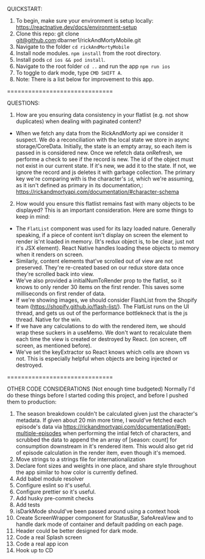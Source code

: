 QUICKSTART:
1. To begin, make sure your environment is setup locally: https://reactnative.dev/docs/environment-setup
2. Clone this repo: git clone git@github.com:dbarner1/rickAndMortyMobile.git
3. Navigate to the folder `cd rickAndMortyMobile`
4. Install node modules.  `npm install` from the root directory.
5. Install pods `cd ios && pod install`.
6. Navigate to the root folder `cd ..` and run the app `npm run ios`
7. To toggle to dark mode, type `CMD SHIFT A`.
8. Note: There is a list below for improvement to this app.

==============================

QUESTIONS:
1. How are you ensuring data consistency in your flatlist (e.g. not show duplicates) when dealing with paginated content?
- When we fetch any data from the RickAndMorty api we consider it suspect.  We do a reconciliation with the local state we store in async storage/CoreData.  Initially, the state is an empty array, so each item is passed in is considered new.  Once we refetch data onRefresh, we performe a check to see if the record is new.  The id of the object must not exist in our current state.  If it's new, we add it to the state.  If not, we ignore the record and js deletes it with garbage collection.  The primary key we're comparing with is the character's `id`, which we're assuming, as it isn't defined as primary in its documentation,: https://rickandmortyapi.com/documentation/#character-schema 

2. How would you ensure this flatlist remains fast with many objects to be displayed?
This is an important consideration.  Here are some things to keep in mind:
-  The `FlatList` component was used for its lazy loaded nature.  Generally speaking, if a piece of content isn't display on screen the element to render is'nt loaded in memory. (It's redux object is, to be clear, just not it's JSX element).  React Native handles loading these objects to memory when it renders on screen. 
- Similarly, content elements that've scrolled out of view are not preserved.  They're re-created based on our redux store data once they're scrolled back into view. 
- We've also provided a initialNumToRender prop to the flatlist, so it knows to only render 30 items on the first render.  This saves some milliseconds on first render of data.
- If we're showing images, we should consider FlashList from the Shopify team (https://shopify.github.io/flash-list/).  The FlatList runs on the UI thread, and gets us out of the performance bottlekneck that is the js thread.  Native for the win.
- If we have any calculations to do with the rendered item, we should wrap these suckers in a useMemo.  We don't want to recalculate them each time the view is created or destroyed by React. (on screen, off screen, as mentioned before).
- We've set the keyExtractor so React knows which cells are shown vs not.  This is especially helpful when objects are being injected or destroyed.

==============================

OTHER CODE CONSIDERATIONS (Not enough time budgeted)
Normally I'd do these things before I started coding this project, and before I pushed them to production:
1. The season breakdown couldn't be calculated given just the character's metadata.  If given about 20 min more time, I would've fetched each episode's data via https://rickandmortyapi.com/documentation/#get-multiple-episodes when performing the intial fetch of characters, and scrubbed the data to append the an array of [season: count] for consumption downstream in it's rendered item.  This would also get rid of episode calculation in the render item, even though it's memoed.
2. Move strings to a strings file for internationalization
3. Declare font sizes and weights in one place, and share style throughout the app similar to how color is currently defined.
4. Add babel module resolver
5. Configure eslint so it's useful.
6. Configure prettier so it's useful.
7. Add husky pre-commit checks
8. Add tests
9. isDarkMode should've been passed around using a context hook
10. Create ScreenWrapper component for StatusBar, SafeAreaView and to handle dark mode of container 
     and default padding on each page.
11. Header could be better designed for dark mode.
12. Code a real Splash screen
13. Code a real app icon
14. Hook up to CD

